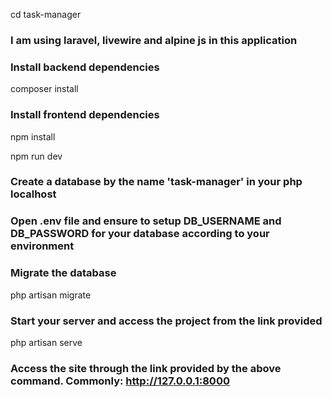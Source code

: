 <p> cd task-manager</p>

### I am using laravel, livewire and alpine js in this application

### Install backend dependencies

composer install

### Install frontend dependencies

npm install

npm run dev

### Create a database by the name 'task-manager' in your php localhost

### Open .env file and ensure to setup DB_USERNAME and DB_PASSWORD for your database according to your environment

### Migrate the database

php artisan migrate

### Start your server and access the project from the link provided

php artisan serve

### Access the site through the link provided by the above command. Commonly: http://127.0.0.1:8000
